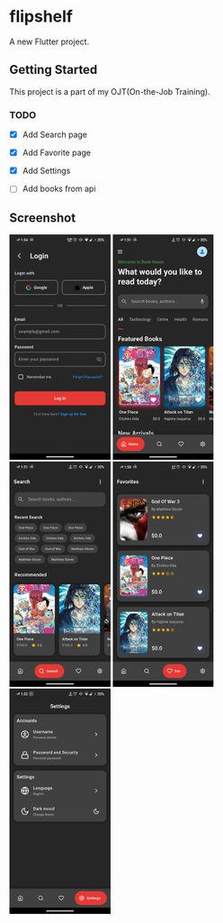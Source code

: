 # flipshelf

A new Flutter project.

## Getting Started

This project is a part of my OJT(On-the-Job Training).

### TODO
- [x] Add Search page

- [x] Add Favorite page

- [x] Add Settings  

- [ ] Add books from api

## Screenshot
<p align="start" >
<img src="./.github/screenshots/login.png" alt="Login preview" height="400">
<img src="./.github/screenshots/home.png" alt="Home preview" height="400">
<img src="./.github/screenshots/search.png" alt="Search preview" height="400">
<img src="./.github/screenshots/fav.png" alt="Search preview" height="400">
<img src="./.github/screenshots/settings.png" alt="Search preview" height="400">
</p>
